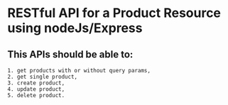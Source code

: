 # RESTful API for a Product Resource using nodeJs/Express

## This APIs should be able to:

```
1. get products with or without query params,
2. get single product,
3. create product,
4. update product,
5. delete product.
```
